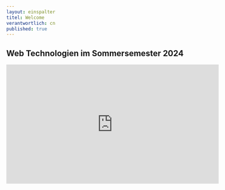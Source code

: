 ```yaml
---
layout: einspalter
titel: Welcome
verantwortlich: cn
published: true
---
```


## Web Technologien im Sommersemester 2024

<div class="js-video">
<iframe width="560" height="315" src="https://www.youtube.com/embed/fZClhbkkAYE?si=DAlM3OL8VzVOE9vQ" title="YouTube video player" frameborder="0" allow="accelerometer; autoplay; clipboard-write; encrypted-media; gyroscope; picture-in-picture; web-share" referrerpolicy="strict-origin-when-cross-origin" allowfullscreen></iframe>
</div>
